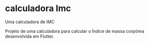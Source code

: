 # calculadora Imc

Uma calculadora de IMC 

Projeto de uma calculadora para calcular o Índice de massa corpórea  desenvolvida em Flutter.
